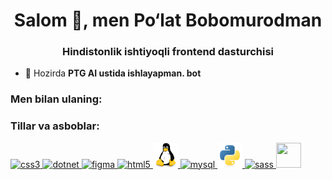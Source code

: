 <h1 align="center">Salom 👋, men Po‘lat Bobomurodman</h1>
<h3 align="center">Hindistonlik ishtiyoqli frontend dasturchisi</h3>

- 🔭 Hozirda **PTG AI ustida ishlayapman. bot**

<h3 align="left">Men bilan ulaning:</h3>
<p align="left">
</p>

<h3 align="left">Tillar va asboblar:</h3>
<p align ="left"> <a href="https://www.w3schools.com/css/" target="_blank" rel="noreferrer"> <img src="https://raw.githubusercontent.com/devicons /devicon/master/icons/css3/css3-original-wordmark.svg" alt="css3" width="40" height="40"/> </a> <a href="https://dotnet.microsoft .com/" target="_blank" rel="noreferrer"> <img src="https://raw.githubusercontent.com/devicons/devicon/master/icons/dot-net/dot-net-original-wordmark. svg" alt="dotnet" width="40" height="40"/> </a> <a href="https://www.figma.com/" target="_blank" rel="noreferrer"> <img src="https://www.vectorlogo.zone/logos/figma/figma-icon.svg" alt="figma" width="40" height="40"/> </a> <a href= "https://www.w3.org/html/" target="_blank" rel="noreferrer"> <img src="https://raw.githubusercontent.com/devicons/devicon/master/icons/html5/ html5-original-wordmark.svg" alt="html5" width="40" height="40"/> </a> <a href="https://www.linux.org/" target="_blank" rel="noreferrer"> <img src="https://raw.githubusercontent.com/devicons/devicon/master/icons/linux/linux-original.svg" alt="linux" width="40" height="" 40"/> </a> <a href="https://www.mysql.com/" target="_blank" rel="noreferrer"> <img src="https://raw.githubusercontent.com/ devicons/devicon/master/icons/mysql/mysql-original-wordmark.svg" alt="mysql" width="40" height="40"/> </a> <a href="https://www. python.org" target="_blank" rel="noreferrer"> <img src="https://raw.githubusercontent.com/devicons/devicon/master/icons/python/python-original.svg" alt="python " width="40" height="40"/> </a> <a href="https://sass-lang.com" target="_blank" rel="noreferrer"> <img src="https: //xom.githubusercontent.com/devicons/devicon/master/icons/sass/sass-original.svg" alt="sass" width="40" height="40"/> </a> <a href="https:// unrealengine.com/" target="_blank" rel="noreferrer"> <img src="https://raw.githubusercontent.com/kenangundogan/fontisto/036b7eca71aab1bef8e6a0518f7329f13ed62f6b/ic-gy/alt-g"and. "unreal" width="40" height="40"/> </a> </p>

